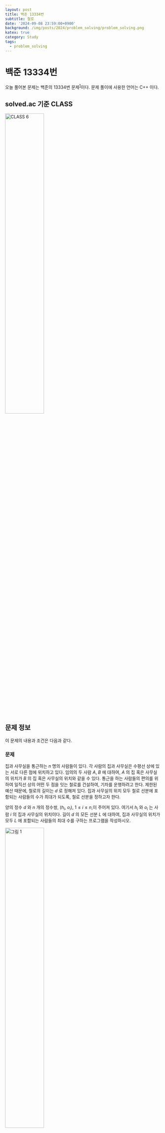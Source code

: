```yaml
---
layout: post
title: 백준 13334번
subtitle: 철로
date: '2024-09-08 23:59:00+0900'
background: /img/posts/2024/problem_solving/problem_solving.png
katex: true
category: Study
tags:
  - problem_solving
---
```

# 백준 13334번

오늘 풀어본 문제는 백준의 13334번 문제<sup>[1](#footnote_1)</sup>이다. 문제 풀이에 사용한 언어는 C++ 이다.

## solved.ac 기준 CLASS

<img src="https://static.solved.ac/class/c6.svg" width="50%" height="50%" alt="CLASS 6">

## 문제 정보

이 문제의 내용과 조건은 다음과 같다.

### 문제

집과 사무실을 통근하는 $n$ 명의 사람들이 있다. 각 사람의 집과 사무실은 수평선 상에 있는 서로 다른 점에 위치하고 있다. 임의의 두 사람 $A$, $B$ 에 대하여, $A$ 의 집 혹은 사무실의 위치가 $B$ 의 집 혹은 사무실의 위치와 같을 수 있다. 통근을 하는 사람들의 편의를 위하여 일직선 상의 어떤 두 점을 잇는 철로를 건설하여, 기차를 운행하려고 한다. 제한된 예산 때문에, 철로의 길이는 $d$ 로 정해져 있다. 집과 사무실의 위치 모두 철로 선분에 포함되는 사람들의 수가 최대가 되도록, 철로 선분을 정하고자 한다.

양의 정수 $d$ 와 $n$ 개의 정수쌍, $(h_i,\ o_i)$, $1 \le i \le n$,이 주어져 있다. 여기서 $h_i$ 와 $o_i$ 는 사람 $i$ 의 집과 사무실의 위치이다. 길이 $d$ 의 모든 선분 $L$ 에 대하여, 집과 사무실의 위치가 모두 $L$ 에 포함되는 사람들의 최대 수를 구하는 프로그램을 작성하시오.

<img src="https://onlinejudgeimages.s3-ap-northeast-1.amazonaws.com/problem/13334/1.png" width="50%" height="50%" alt="그림 1">

<center>그림 1. 8 명의 집과 사무실의 위치</center>

그림 1 에 있는 예를 고려해보자. 여기서 $n = 8$, $(h_1,\ o_1) = (5,\ 40)$, $(h_2,\ o_2) = (35,\ 25)$, $(h_3,\ o_3) = (10,\ 20)$, $(h_4,\ o_4) = (10,\ 25)$, $(h_5,\ o_5) = (30,\ 50)$, $(h_6,\ o_6) = (50,\ 60)$, $(h_7,\ o_7) = (30,\ 25)$, $(h_8,\ o_8) = (80,\ 100)$ 이고, $d = 30$ 이다. 이 예에서, 위치 $10$ 과 $40$ 사이의 빨간색 선분 $L$ 이, 가장 많은 사람들에 대하여 집과 사무실 위치 모두 포함되는 선분 중 하나이다. 따라서 답은 $4$ 이다.

### 입력

입력은 표준입력을 사용한다. 첫 번째 줄에 사람 수를 나타내는 양의 정수 $n$ $(1 \le n \le 100,000)$ 이 주어진다. 다음 $n$ 개의 각 줄에 정수 쌍 $(h_i,\ o_i)$ 가 주어진다. 여기서 $h_i$ 와 $o_i$ 는 $−100,000,000$ 이상, $100,000,000$ 이하의 서로 다른 정수이다. 마지막 줄에, 철로의 길이를 나타내는 정수 $d$ $(1 \le d \le 200,000,000)$ 가 주어진다.

### 출력

출력은 표준출력을 사용한다. 길이 $d$ 의 임의의 선분에 대하여, 집과 사무실 위치가 모두 그 선분에 포함되는 사람들의 최대 수를 한 줄에 출력한다. 

## 풀이과정

### 1번째 시도

문제를 해결하기 위해 사용한 방식은 다음과 같다.

1. 각 구간들을 입력받고, 왼쪽 위치를 기준으로 정렬되도록 우선순위 큐에 넣는다.

2. 우선순위 큐에서 구간을 하나씩 꺼낸 뒤, 맨 앞에 있는 구간의 왼쪽 위치를 철로의 왼쪽 위치로 두었을 때 꺼낸 구간이 포함되면 계속해서 큐에 넣고, 포함되지 않을 때 현재 큐의 크기를 이용하여 최댓값을 갱신하고 큐의 맨 앞 원소를 제거한다.

3. 우선순위 큐에서 모든 구간이 꺼내질 때까지 2를 반복한다.

코드는 다음과 같이 작성하였다.

```cpp
#include <bits/extc++.h>

using namespace __gnu_pbds;
using namespace std;

using ll = long long int;
using ull = unsigned long long int;

using pll = pair<ll, ll>;
using ld = long double;

struct cmp {
    bool operator()(const pll& a, const pll& b) {
        if (a.first == b.first) {
            return a.second > b.second;
        }
        
        return a.first > b.first;
    }
};

int main(void) {
    ios_base::sync_with_stdio(false);
    cin.tie(nullptr);
    
    ll n;
    cin >> n;
    
    std::priority_queue<pll, vector<pll>, cmp> pq;
    
    for (ll i=0; i<n; i++) {
        ll h, o;
        cin >> h >> o;
        
        if (h > o) {
            swap(h, o);
        }
        
        pq.push(make_pair(h, o));
    }
    
    ll d;
    cin >> d;
    
    ll maximum = 0;
    
    queue<pll> q;
    
    while (!pq.empty()) {
        auto curr = pq.top();
        pq.pop();
        
        if (q.empty()) {
            if (curr.second > curr.first + d) {
                continue;
            }
            else {
                q.push(curr);
                maximum = max<ll>(maximum, q.size());
            }
        }
        else {
            while (!q.empty() && curr.second > q.front().first + d) {
                q.pop();
            }
            
            if (q.empty() && curr.second > curr.first + d) {
                continue;
            }
            else {
                q.push(curr);
                maximum = max<ll>(maximum, q.size());
            }
        }
    }
    
    cout << maximum;
    
    return 0;
}
```

실행 결과 '틀렸습니다' 가 떴다.

### 2번째 시도

처음 접근의 잘못되었던 부분은, 구간의 '왼쪽' 위치가 아닌, '오른쪽' 위치로 정렬을 실시해야 한다는 점이었다. 오른쪽 위치를 기준으로 정렬한 뒤, 왼쪽 위치들을 일반 큐가 아닌 우선순위 큐로 저장하게 하여 해결을 시도하였다.

코드는 다음과 같이 수정하였다.

```cpp
#include <bits/extc++.h>

using namespace __gnu_pbds;
using namespace std;

using ll = long long int;
using ull = unsigned long long int;

using pll = pair<ll, ll>;
using ld = long double;

struct cmp {
	bool operator()(const pll& a, const pll& b) {
		if (a.second == b.second) {
			return a.first < b.first;
		}

		return a.second < b.second;
	}
};

int main(void) {
	ios_base::sync_with_stdio(false);
	cin.tie(nullptr);

	ll n;
	cin >> n;

	vector<pll> lines;

	for (ll i=0; i<n; i++) {
		ll h, o;
		cin >> h >> o;

		if (h > o) {
			swap(h, o);
		}

		lines.emplace_back(make_pair(h, o));
	}

	sort(lines.begin(), lines.end(), cmp());
	
	ll d;
	cin >> d;

	ll maximum = 0;

	std::priority_queue<int, vector<int>, greater<int>> pq;

	for (ll i=0; i<n; i++) {
		auto curr = lines[i];

		if (curr.second - curr.first <= d) {
			pq.push(curr.first);

			while (!pq.empty() && curr.second > pq.top() + d) {
				pq.pop();
			}
			
			maximum = max<ll>(maximum, pq.size());
		}
	}

	cout << maximum;

	return 0;
}
```

그러자 모든 테스트 케이스를 통과하고 '맞았습니다'가 나오는 것을 확인할 수 있었다.

## 마무리

이 문제를 풀면서 스위핑 알고리즘이라는 것을 알게 되었다. 데이터들을 한 번씩 스캔해나가며 푸는 알고리즘들을 스위핑 알고리즘이라고 부르는데, 앞으로 가끔 보게 될 것 같은 기분이 든다.

오늘의 PS는 여기까지!

---

<a name="footnote_1">1</a>: <https://www.acmicpc.net/problem/13334>  